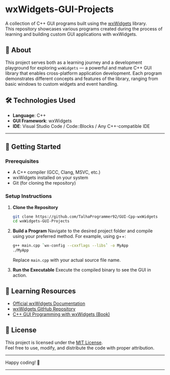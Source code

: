 
# wxWidgets-GUI-Projects

A collection of C++ GUI programs built using the [wxWidgets](https://www.wxwidgets.org/) library.  
This repository showcases various programs created during the process of learning and building custom GUI applications with wxWidgets.

## 📌 About

This project serves both as a learning journey and a development playground for exploring `wxWidgets` — a powerful and mature C++ GUI library that enables cross-platform application development. Each program demonstrates different concepts and features of the library, ranging from basic windows to custom widgets and event handling.

## 🛠️ Technologies Used

- **Language**: C++
- **GUI Framework**: wxWidgets
- **IDE**: Visual Studio Code / Code::Blocks / Any C++-compatible IDE

- - -

## 🚀 Getting Started

### Prerequisites

- A C++ compiler (GCC, Clang, MSVC, etc.)
- wxWidgets installed on your system
- Git (for cloning the repository)

### Setup Instructions

1. **Clone the Repository**
   ```bash
   git clone https://github.com/TalhaProgrammer92/GUI-Cpp-wxWidgets
   cd wxWidgets-GUI-Projects
   ```

2. **Build a Program**
   Navigate to the desired project folder and compile using your preferred method. For example, using g++:
   ```bash
   g++ main.cpp `wx-config --cxxflags --libs` -o MyApp
   ./MyApp
   ```

   Replace `main.cpp` with your actual source file name.

3. **Run the Executable**
   Execute the compiled binary to see the GUI in action.

## 📘 Learning Resources

- [Official wxWidgets Documentation](https://docs.wxwidgets.org/)
- [wxWidgets GitHub Repository](https://github.com/wxWidgets/wxWidgets)
- [C++ GUI Programming with wxWidgets (Book)](https://archive.org/details/c-gui-programming-with-wxwidgets)

## 📄 License

This project is licensed under the [MIT License](LICENSE).  
Feel free to use, modify, and distribute the code with proper attribution.

---

Happy coding! 🎨

---